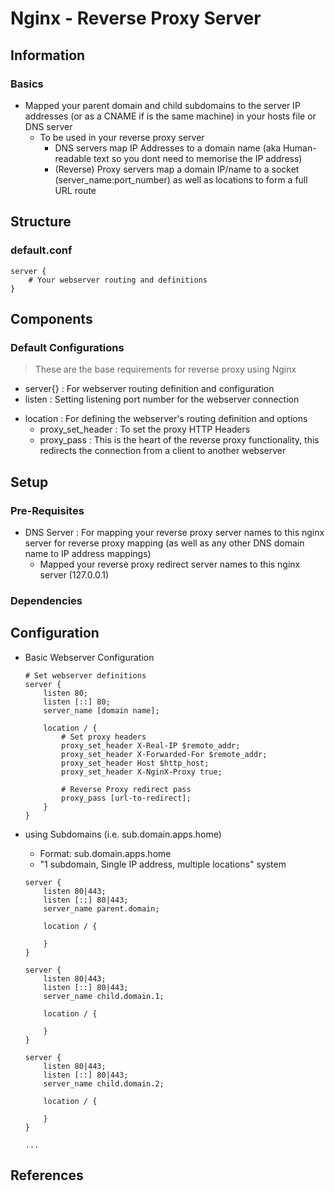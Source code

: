 # Nginx - Reverse Proxy Server

## Information
### Basics
- Mapped your parent domain and child subdomains to the server IP addresses (or as a CNAME if is the same machine) in your hosts file or DNS server 
    - To be used in your reverse proxy server
        + DNS servers map IP Addresses to a domain name (aka Human-readable text so you dont need to memorise the IP address)
        + (Reverse) Proxy servers map a domain IP/name to a socket (server_name:port_number) as well as locations to form a full URL route

## Structure
### default.conf
```
server {
    # Your webserver routing and definitions
}
```

## Components
### Default Configurations
> These are the base requirements for reverse proxy using Nginx
+ server{} : For webserver routing definition and configuration
+ listen : Setting listening port number for the webserver connection
- location : For defining the webserver's routing definition and options
    + proxy_set_header : To set the proxy HTTP Headers 
    + proxy_pass : This is the heart of the reverse proxy functionality, this redirects the connection from a client to another webserver

## Setup
### Pre-Requisites
- DNS Server : For mapping your reverse proxy server names to this nginx server for reverse proxy mapping (as well as any other DNS domain name to IP address mappings)
    + Mapped your reverse proxy redirect server names to this nginx server (127.0.0.1)

### Dependencies


## Configuration
- Basic Webserver Configuration
    ```
    # Set webserver definitions
    server {
        listen 80;
        listen [::] 80;
        server_name [domain name];

        location / {
            # Set proxy headers
            proxy_set_header X-Real-IP $remote_addr;
            proxy_set_header X-Forwarded-For $remote_addr;
            proxy_set_header Host $http_host;
            proxy_set_header X-NginX-Proxy true;

            # Reverse Proxy redirect pass
            proxy_pass [url-to-redirect];
        }
    }
    ```

- using Subdomains (i.e. sub.domain.apps.home)
    + Format: sub.domain.apps.home
    + "1 subdomain, Single IP address, multiple locations" system
    ```
    server {
        listen 80|443;
        listen [::] 80|443;
        server_name parent.domain;

        location / {

        }
    }

    server {
        listen 80|443;
        listen [::] 80|443;
        server_name child.domain.1;

        location / {

        }
    }

    server {
        listen 80|443;
        listen [::] 80|443;
        server_name child.domain.2;

        location / {

        }
    }

    ...
    ```



## References
